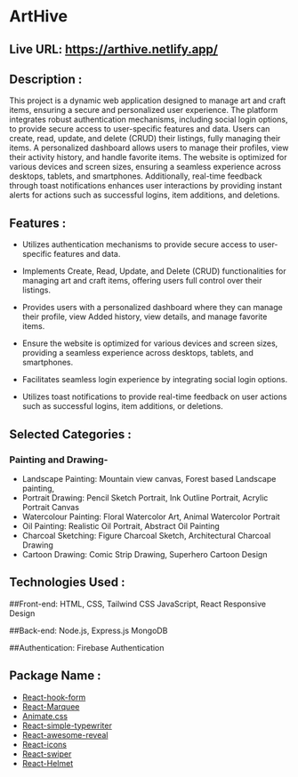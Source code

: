 # ArtHive

## Live URL: https://arthive.netlify.app/

## Description :

This project is a dynamic web application designed to manage art and craft items, ensuring a secure and personalized user experience. The platform integrates robust authentication mechanisms, including social login options, to provide secure access to user-specific features and data. Users can create, read, update, and delete (CRUD) their listings, fully managing their items. A personalized dashboard allows users to manage their profiles, view their activity history, and handle favorite items. The website is optimized for various devices and screen sizes, ensuring a seamless experience across desktops, tablets, and smartphones. Additionally, real-time feedback through toast notifications enhances user interactions by providing instant alerts for actions such as successful logins, item additions, and deletions.

## Features : 

- Utilizes authentication mechanisms to provide secure access to user-specific features and data.

- Implements Create, Read, Update, and Delete (CRUD) functionalities for managing art and craft items, offering users full control over their listings.

-  Provides users with a personalized dashboard where they can manage their profile, view Added history, view details, and manage favorite items.

- Ensure the website is optimized for various devices and screen sizes, providing a seamless experience across desktops, tablets, and smartphones.

-  Facilitates seamless login experience by integrating social login options.

- Utilizes toast notifications to provide real-time feedback on user actions such as successful logins, item additions, or deletions.

## Selected Categories : 

### Painting and Drawing-
- Landscape Painting: Mountain view canvas, Forest based Landscape
painting,
- Portrait Drawing: Pencil Sketch Portrait, Ink Outline Portrait, Acrylic
Portrait Canvas
- Watercolour Painting: Floral Watercolor Art, Animal Watercolor Portrait
- Oil Painting: Realistic Oil Portrait, Abstract Oil Painting
- Charcoal Sketching: Figure Charcoal Sketch, Architectural Charcoal
Drawing
- Cartoon Drawing: Comic Strip Drawing, Superhero Cartoon Design

## Technologies Used :

##Front-end:
HTML, CSS, Tailwind CSS
JavaScript, React
Responsive Design

##Back-end:
Node.js, Express.js
MongoDB

##Authentication:
Firebase Authentication

## Package Name : 

- [React-hook-form](https://react-hook-form.com/)
- [React-Marquee](https://www.react-fast-marquee.com/)
- [Animate.css](https://animate.style/)
- [React-simple-typewriter](https://www.npmjs.com/package/react-simple-typewriter)
- [React-awesome-reveal](https://www.npmjs.com/package/react-awesome-reveal)
- [React-icons](https://www.npmjs.com/package/react-icons)
- [React-swiper](https://swiperjs.com/react)
- [React-Helmet](https://www.npmjs.com/package/react-helmet)


